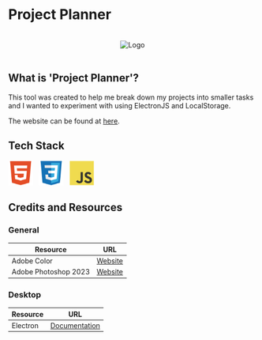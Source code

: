 <a name="readme-top"></a>

# Project Planner

<br>

<div align="center">
    <img src="https://github.com/Parker06/ProjectPlanner/blob/master/assets/distributables/logo.png" alt="Logo" width="128" height="128">
</div>

<br>



## What is 'Project Planner'?

This tool was created to help me break down my projects into smaller tasks and I wanted to experiment with using ElectronJS and LocalStorage.

The website can be found at [here](https://parker06.github.io/ProjectPlanner/).

## Tech Stack

<img  src="https://raw.githubusercontent.com/devicons/devicon/1119b9f84c0290e0f0b38982099a2bd027a48bf1/icons/html5/html5-plain.svg" alt="HTML5" width="50" height="50"/>  &nbsp; <img  src="https://raw.githubusercontent.com/devicons/devicon/1119b9f84c0290e0f0b38982099a2bd027a48bf1/icons/css3/css3-original.svg" alt="CSS3" width="50" height="50"/> &nbsp; <img  src="https://raw.githubusercontent.com/devicons/devicon/1119b9f84c0290e0f0b38982099a2bd027a48bf1/icons/javascript/javascript-original.svg" alt="JavaScript" width="50" height="50"/> 


<!--Screenshot Template<details>
	<summary><b></b></summary>
	<img src=""/><br>
</details>-->


## Credits and Resources

### General

| Resource                      | URL                                                         |
| ----------------------------- | ----------------------------------------------------------- |
| Adobe Color                   | [Website](https://color.adobe.com/create/color-wheel)       |
| Adobe Photoshop 2023          | [Website](https://www.adobe.com/uk/products/photoshop.html) |



### Desktop

| Resource          | URL                                                                                               |
| ----------------- | ------------------------------------------------------------------------------------------------- |
| Electron          | [Documentation]([https://unsplash.com/](https://www.electronjs.org/docs/latest))                  |

